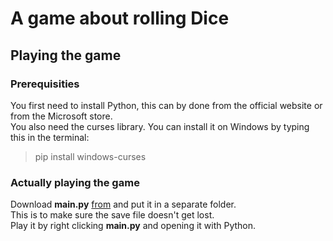 # A game about rolling Dice

## Playing the game

### Prerequisities

You first need to install Python, this can by done from the official website or from the Microsoft store.</br>
You also need the curses library. You can install it on Windows by typing this in the terminal:
> pip install windows-curses

### Actually playing the game

Download **main.py** [from](https://github.com/0versc0re/A-game-about-rolling-Dice/releases/tag/v.1.6.1.3) and put it in a separate folder.</br>
This is to make sure the save file doesn't get lost.</br>
Play it by right clicking **main.py** and opening it with Python.
